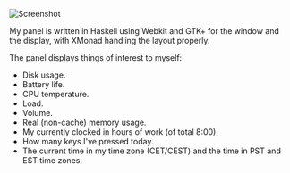 ![Screenshot](http://i.imgur.com/l804Oah.png)

My panel is written in Haskell using Webkit and GTK+ for the window and the display, with XMonad handling the layout properly.

The panel displays things of interest to myself:

* Disk usage.
* Battery life.
* CPU temperature.
* Load.
* Volume.
* Real (non-cache) memory usage.
* My currently clocked in hours of work (of total 8:00).
* How many keys I've pressed today.
* The current time in my time zone (CET/CEST) and the time in PST and EST time zones.
